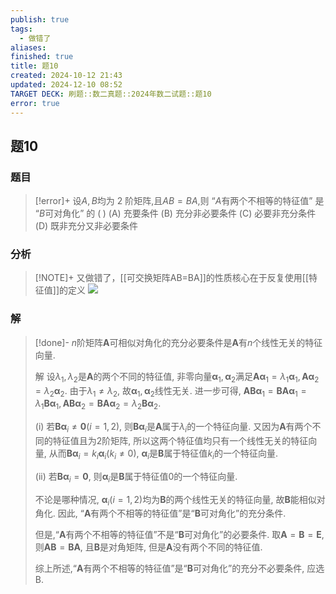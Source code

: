```yaml
---
publish: true
tags:
  - 做错了
aliases: 
finished: true
title: 题10
created: 2024-10-12 21:43
updated: 2024-12-10 08:52
TARGET DECK: 刷题::数二真题::2024年数二试题::题10
error: true
---
```

## 题10
### 题目
> [!error]+
> 设$A, B$均为 2 阶矩阵,且${AB} = {BA}$,则 “$A$有两个不相等的特征值” 是 “$B$可对角化” 的 ($\;$)
> (A) 充要条件 
> (B) 充分非必要条件 
> (C) 必要非充分条件 
> (D) 既非充分又非必要条件
### 分析
> [!NOTE]+
> 又做错了，[[可交换矩阵AB=BA]]的性质核心在于反复使用[[特征值]]的定义
> ![](https://img.hwenyi.tech/202412101647044.webp)
### 解
> [!done]-
> $n$阶矩阵$\mathbf{A}$可相似对角化的充分必要条件是$\mathbf{A}$有$n$个线性无关的特征向量.
> 
> 解 设$\lambda_1, \lambda_2$是$\mathbf{A}$的两个不同的特征值, 非零向量$\mathbf{\alpha}_1, \mathbf{\alpha}_2$满足$\mathbf{A}\mathbf{\alpha}_1 = \lambda_1\mathbf{\alpha}_1, \mathbf{A}\mathbf{\alpha}_2 = \lambda_2\mathbf{\alpha}_2$. 由于$\lambda_1 \neq \lambda_2$, 故$\mathbf{\alpha}_1, \mathbf{\alpha}_2$线性无关. 进一步可得, $\mathbf{AB}\mathbf{\alpha}_1 = \mathbf{BA}\mathbf{\alpha}_1 = \lambda_1\mathbf{B}\mathbf{\alpha}_1, \mathbf{AB}\mathbf{\alpha}_2 = \mathbf{BA}\mathbf{\alpha}_2 = \lambda_2\mathbf{B}\mathbf{\alpha}_2$.
> 
> (i) 若$\mathbf{B}\mathbf{\alpha}_i \neq \mathbf{0}(i=1,2)$, 则$\mathbf{B}\mathbf{\alpha}_i$是$\mathbf{A}$属于$\lambda_i$的一个特征向量. 又因为$\mathbf{A}$有两个不同的特征值且为2阶矩阵, 所以这两个特征值均只有一个线性无关的特征向量, 从而$\mathbf{B}\mathbf{\alpha}_i = k_i\mathbf{\alpha}_i(k_i \neq 0)$, $\mathbf{\alpha}_i$是$\mathbf{B}$属于特征值$k_i$的一个特征向量.
> 
> (ii) 若$\mathbf{B}\mathbf{\alpha}_i = \mathbf{0}$, 则$\mathbf{\alpha}_i$是$\mathbf{B}$属于特征值0的一个特征向量.
> 
> 不论是哪种情况, $\mathbf{\alpha}_i(i=1,2)$均为$\mathbf{B}$的两个线性无关的特征向量, 故$\mathbf{B}$能相似对角化. 因此, “$\mathbf{A}$有两个不相等的特征值”是“$\mathbf{B}$可对角化”的充分条件.
> 
> 但是,“$\mathbf{A}$有两个不相等的特征值”不是“$\mathbf{B}$可对角化”的必要条件. 取$\mathbf{A} = \mathbf{B} = \mathbf{E}$, 则$\mathbf{AB} = \mathbf{BA}$, 且$\mathbf{B}$是对角矩阵, 但是$\mathbf{A}$没有两个不同的特征值.
> 
> 综上所述,“$\mathbf{A}$有两个不相等的特征值”是“$\mathbf{B}$可对角化”的充分不必要条件, 应选B.